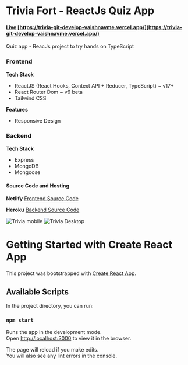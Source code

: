 # Trivia Fort - ReactJs Quiz App

#### [Live](https://trivia-git-develop-vaishnavme.vercel.app/)  [https://trivia-git-develop-vaishnavme.vercel.app/](https://trivia-git-develop-vaishnavme.vercel.app/)

Quiz app - ReacJs project to try hands on TypeScript

### Frontend

**Tech Stack**
- ReactJS (React Hooks, Context API + Reducer, TypeScript) ~ v17+
- React Router Dom ~ v6 beta
- Tailwind CSS

**Features**
- Responsive Design

### Backend

**Tech Stack**
- Express
- MongoDB
- Mongoose

#### Source Code and Hosting

**Netlify**
[Frontend Source Code](https://github.com/vaishnavme/trivia-fort-frontend/tree/main)

**Heroku**
[Backend Source Code](https://github.com/vaishnavme/backend-trivia)

![Trivia mobile](https://github.com/vaishnavme/trivia-fort-frontend/blob/develop/template/mobile.png)
![Trivia Desktop](https://github.com/vaishnavme/trivia-fort-frontend/blob/develop/template/desktop.png)

# Getting Started with Create React App

This project was bootstrapped with [Create React App](https://github.com/facebook/create-react-app).

## Available Scripts

In the project directory, you can run:

### `npm start`

Runs the app in the development mode.\
Open [http://localhost:3000](http://localhost:3000) to view it in the browser.

The page will reload if you make edits.\
You will also see any lint errors in the console.
